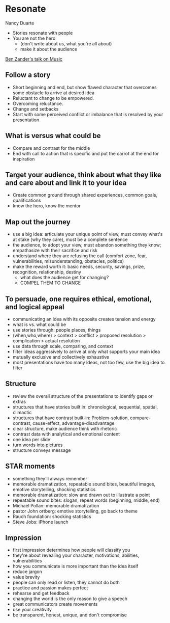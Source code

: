 # Resonate
Nancy Duarte

- Stories resonate with people
- You are not the hero
  - (don't write about us, what you're all about)
  - make it about the audience

[Ben Zander's talk on Music](https://www.ted.com/talks/benjamin_zander_the_transformative_power_of_classical_music?language=en#t-1227079)

## Follow a story
- Short beginning and end, but show flawed character that overcomes some obstacle to arrive at desired idea
- Reluctant to change to be empowered.
- Overcoming reluctance.
- Change and setbacks
- Start with some perceived conflict or imbalance that is resolved by your presentation

## What is versus what could be 
- Compare and contrast for the middle
- End with call to action that is specific and put the carrot at the end for inspiration

## Target your audience, think about what they like and care about and link it to your idea
- Create common ground through shared experiences, common goals, qualifications
- know the hero, know the mentor

## Map out the journey
- use a big idea: articulate your unique point of view, must convey what's at stake (why they care), must be a complete sentence
- the audience, to adopt your view, must abandon something they know; empathasize with their sacrifice and risk
- understand where they are refusing the call (comfort zone, fear, vulnerabilities, misunderstanding, obstacles, politics)
- make the reward worth it: basic needs, security, savings, prize, recognition, relationship, destiny
  - what does the audience get for changing?
  - COMPEL THEM TO CHANGE

## To persuade, one requires ethical, emotional, and logical appeal
- communicating an idea with its opposite creates tension and energy
- what is vs. what could be
- use stories through: people places, things
- (when,who,where) > context > conflict > proposed resolution > complication > actual resolution
- use data through scale, comparing, and context 
- filter ideas aggressively to arrive at only what supports your main idea
- mutually exclusive and collectively exhaustive
- most presentations have too many ideas, not too few, use the big idea to filter

## Structure
- review the overall structure of the presentations to identify gaps or extras
- structures that have stories built in: chronological, sequential, spatial, climactic
- structures that have contrast built-in: Problem-solution, compare-contrast, cause-effect, advantage-disadvantage
- clear structure, make audience think with rhetoric
- contrast data with analytical and emotional content
- one idea per slide
- turn words into pictures 
- structure conveys message

## STAR moments
- something they'll always remember 
- memorable dramatization, repeatable sound bites, beautiful images, emotive storytelling, shocking statistics
- memorable dramatization: slow and drawn out to illustrate a point
- repeatable sound bites: slogan, repeat words (beginning, middle, end)
- Michael Pollan: memorable dramatization
- pastor John ortberg: emotive storytelling, go back to theme 
- Rauch foundation: shocking statistics
- Steve Jobs: iPhone launch

## Impression
- first impression determines how people will classify you
- they're about revealing your character, motivations, abilities, vulnerabilities
- how you communicate is more important than the idea itself
- reduce jargon
- value brevity 
- people can only read or listen, they cannot do both
- practice and passion makes perfect
- rehearse and get feedback
- changing the world is the only reason to give a speech
- great communicators create movements
- use your creativity 
- be transparent, honest, unique, and don't compromise
